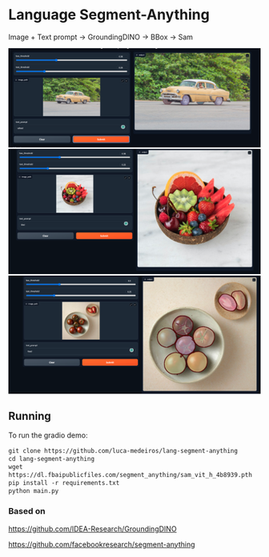 # Language Segment-Anything
Image + Text prompt -> GroundingDINO -> BBox -> Sam

![car.png](/assets/outputs/car.png)
![kiwi.png](/assets/outputs/kiwi.png)
![food.png](/assets/outputs/food.png)

## Running

To run the gradio demo:

    git clone https://github.com/luca-medeiros/lang-segment-anything
    cd lang-segment-anything
    wget https://dl.fbaipublicfiles.com/segment_anything/sam_vit_h_4b8939.pth
    pip install -r requirements.txt
    python main.py

### Based on

https://github.com/IDEA-Research/GroundingDINO

https://github.com/facebookresearch/segment-anything
